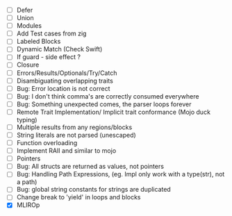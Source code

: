 - [ ] Defer
- [ ] Union
- [ ] Modules
- [ ] Add Test cases from zig
- [ ] Labeled Blocks
- [ ] Dynamic Match (Check Swift)
- [ ] If guard - side effect ?
- [ ] Closure
- [ ] Errors/Results/Optionals/Try/Catch
- [ ] Disambiguating overlapping traits
- [ ] Bug: Error location is not correct
- [ ] Bug: I don't think comma's are correctly consumed everywhere
- [ ] Bug: Something unexpected comes, the parser loops forever
- [ ] Remote Trait Implementation/ Implicit trait conformance (Mojo duck typing)
- [ ] Multiple results from any regions/blocks
- [ ] String literals are not parsed (unescaped)
- [ ] Function overloading
- [ ] Implement RAII and similar to mojo
- [ ] Pointers
- [ ] Bug: All structs are returned as values, not pointers
- [ ] Bug: Handling Path Expressions, (eg. Impl only work with a type(str), not a path)
- [ ] Bug: global string constants for strings are duplicated
- [ ] Change break to 'yield' in loops and blocks
- [x] MLIROp
